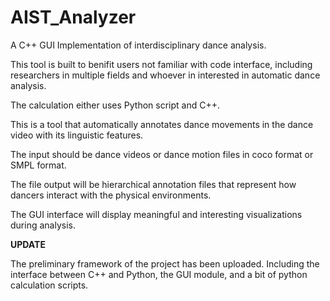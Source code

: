 # AIST_Analyzer

A C++ GUI Implementation of interdisciplinary dance analysis.

This tool is built to benifit users not familiar with code interface, including researchers in multiple fields and whoever in interested in automatic dance analysis. 


The calculation either uses Python script and C++.


This is a tool that automatically annotates dance movements in the dance video with its linguistic features.

The input should be dance videos or dance motion files in coco format or SMPL format.

The file output will be hierarchical annotation files that represent how dancers interact with the physical environments.

The GUI interface will display meaningful and interesting visualizations during analysis.

 

**UPDATE**


The preliminary framework of the project has been uploaded. Including the interface between C++ and Python, the GUI module, and a bit of python calculation scripts.






